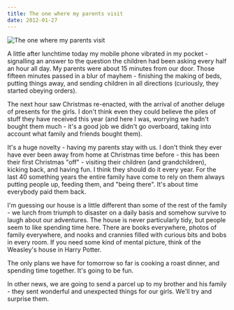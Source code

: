 ```yaml
---
title: The one where my parents visit
date: 2012-01-27
---
```


![The one where my parents visit](https://source.unsplash.com/jpkvklXwt98/1600x900)

A little after lunchtime today my mobile phone vibrated in my pocket - signalling an answer to the question the children had been asking every half an hour all day. My parents were about 15 minutes from our door. Those fifteen minutes passed in a blur of mayhem - finishing the making of beds, putting things away, and sending children in all directions (curiously, they started obeying orders).

The next hour saw Christmas re-enacted, with the arrival of another deluge of presents for the girls. I don't think even they could believe the piles of stuff they have received this year (and here I was, worrying we hadn't bought them much - it's a good job we didn't go overboard, taking into account what family and friends bought them).

It's a huge novelty - having my parents stay with us. I don't think they ever have ever been away from home at Christmas time before - this has been their first Christmas "off" - visiting their children (and grandchildren), kicking back, and having fun. I think they should do it every year. For the last 40 something years the entire family have come to rely on them always putting people up, feeding them, and "being there". It's about time everybody paid them back.

I'm guessing our house is a little different than some of the rest of the family - we lurch from triumph to disaster on a daily basis and somehow survive to laugh about our adventures. The house is never particularly tidy, but people seem to like spending time here. There are books everywhere, photos of family everywhere, and nooks and crannies filled with curious bits and bobs in every room. If you need some kind of mental picture, think of the Weasley's house in Harry Potter.

The only plans we have for tomorrow so far is cooking a roast dinner, and spending time together. It's going to be fun.

In other news, we are going to send a parcel up to my brother and his family - they sent wonderful and unexpected things for our girls. We'll try and surprise them.